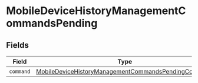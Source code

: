 # MobileDeviceHistoryManagementCommandsPending


## Fields

| Field                                                                                                                             | Type                                                                                                                              | Required                                                                                                                          | Description                                                                                                                       |
| --------------------------------------------------------------------------------------------------------------------------------- | --------------------------------------------------------------------------------------------------------------------------------- | --------------------------------------------------------------------------------------------------------------------------------- | --------------------------------------------------------------------------------------------------------------------------------- |
| `command`                                                                                                                         | [MobileDeviceHistoryManagementCommandsPendingCommand](../../models/shared/mobiledevicehistorymanagementcommandspendingcommand.md) | :heavy_minus_sign:                                                                                                                | N/A                                                                                                                               |